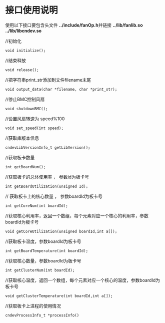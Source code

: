 # 接口使用说明


使用以下接口要包含头文件 **../include/fanOp.h**并链接 **../lib/fanlib.so** **../lib/libcndev.so** 

//初始化

```void initialize();```

//结束释放


```void release();```


//把字符串print_str添加到文件filename末尾

```void output_data(char *filename, char *print_str);```

//停止BMC控制风扇

```void shutdownBMC();```

//设置风扇转速为 speed%100

```void set_speed(int speed);```

//获取库版本信息

```cndevLibVersionInfo_t getLibVersion();```

//获取板卡数量

```int getBoardNum();```

//获取板卡的总体使用率 ， 参数id为板卡号

```int getBoardUtilization(unsigned Id);```

// 获取板卡上的核心数量 ， 参数boardId为板卡号

```int getCoreNum(int boardId);```

//获取核心利用率，返回一个数组，每个元素对应一个核心的利用率，参数boardId为板卡号

```void getCoreUtilization(unsigned boardId,int a[]);```

//获取板卡温度，参数boardId为板卡号

```int getBoardTemperature(int boardId);```

//获取核心数量，参数boardId为板卡号

```int getClusterNum(int boardId);```

//获取核心温度，返回一个数组，每个元素对应一个核心的温度，参数boardId为板卡号

```void getClusterTemperature(int boardId,int a[]);```

//获取板卡上进程的使用情况

```cndevProcessInfo_t *processInfo()```
